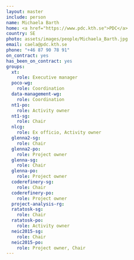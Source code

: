```yaml
---
layout: master
include: person
name: Michaela Barth
home: <a href="https://www.pdc.kth.se">PDC</a>
country: SE
photo: assets/images/people/Michaela_Barth.jpg
email: caela@pdc.kth.se
phone: "+46 87 90 78 91"
on_contract: yes
has_been_on_contract: yes
groups:
  xt:
    role: Executive manager
  poco-wg:
    role: Coordination
  data-management-wg:
    role: Coordination
  nt1-po:
    role: Activity owner
  nt1-sg:
    role: Chair
  nlcg:
    role: Ex officio, Activity owner
  glenna2-sg:
    role: Chair
  glenna2-po:
    role: Project owner
  glenna-sg:
    role: Chair
  glenna-po:
    role: Project owner
  coderefinery-sg:
    role: Chair
  coderefinery-po:
    role: Project owner
  project-analysis-rg:
  ratatosk-sg:
    role: Chair
  ratatosk-po:
    role: Activity owner
  neic2015-sg:
    role: Chair
  neic2015-po:
    role: Project owner, Chair
---
```

